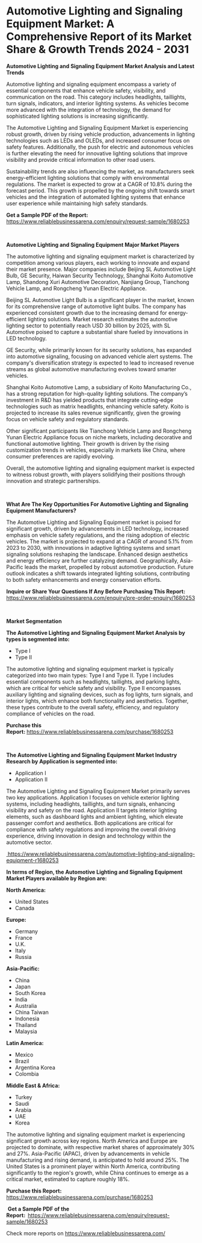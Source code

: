 <p><h1>Automotive Lighting and Signaling Equipment Market: A Comprehensive Report of its Market Share & Growth Trends 2024 - 2031</h1></p><p><strong>Automotive Lighting and Signaling Equipment Market Analysis and Latest Trends</strong></p>
<p><p>Automotive lighting and signaling equipment encompass a variety of essential components that enhance vehicle safety, visibility, and communication on the road. This category includes headlights, taillights, turn signals, indicators, and interior lighting systems. As vehicles become more advanced with the integration of technology, the demand for sophisticated lighting solutions is increasing significantly.</p><p>The Automotive Lighting and Signaling Equipment Market is experiencing robust growth, driven by rising vehicle production, advancements in lighting technologies such as LEDs and OLEDs, and increased consumer focus on safety features. Additionally, the push for electric and autonomous vehicles is further elevating the need for innovative lighting solutions that improve visibility and provide critical information to other road users.</p><p>Sustainability trends are also influencing the market, as manufacturers seek energy-efficient lighting solutions that comply with environmental regulations. The market is expected to grow at a CAGR of 10.8% during the forecast period. This growth is propelled by the ongoing shift towards smart vehicles and the integration of automated lighting systems that enhance user experience while maintaining high safety standards.</p></p>
<p><strong>Get a Sample PDF of the Report:&nbsp;</strong> <a href="https://www.reliablebusinessarena.com/enquiry/request-sample/1680253?utm_campaign=1420&utm_medium=2&utm_source=Github&utm_content=ia&utm_term=28122024&utm_id=automotive-lighting-and-signaling-equipment">https://www.reliablebusinessarena.com/enquiry/request-sample/1680253</a></p>
<p>&nbsp;</p>
<p><strong>Automotive Lighting and Signaling Equipment Major Market Players</strong></p>
<p><p>The automotive lighting and signaling equipment market is characterized by competition among various players, each working to innovate and expand their market presence. Major companies include Beijing SL Automotive Light Bulb, GE Security, Haiwan Security Technology, Shanghai Koito Automotive Lamp, Shandong Xuri Automotive Decoration, Nanjiang Group, Tianchong Vehicle Lamp, and Rongcheng Yunan Electric Appliance.</p><p>Beijing SL Automotive Light Bulb is a significant player in the market, known for its comprehensive range of automotive light bulbs. The company has experienced consistent growth due to the increasing demand for energy-efficient lighting solutions. Market research estimates the automotive lighting sector to potentially reach USD 30 billion by 2025, with SL Automotive poised to capture a substantial share fueled by innovations in LED technology.</p><p>GE Security, while primarily known for its security solutions, has expanded into automotive signaling, focusing on advanced vehicle alert systems. The company's diversification strategy is expected to lead to increased revenue streams as global automotive manufacturing evolves toward smarter vehicles.</p><p>Shanghai Koito Automotive Lamp, a subsidiary of Koito Manufacturing Co., has a strong reputation for high-quality lighting solutions. The company’s investment in R&D has yielded products that integrate cutting-edge technologies such as matrix headlights, enhancing vehicle safety. Koito is projected to increase its sales revenue significantly, given the growing focus on vehicle safety and regulatory standards.</p><p>Other significant participants like Tianchong Vehicle Lamp and Rongcheng Yunan Electric Appliance focus on niche markets, including decorative and functional automotive lighting. Their growth is driven by the rising customization trends in vehicles, especially in markets like China, where consumer preferences are rapidly evolving.</p><p>Overall, the automotive lighting and signaling equipment market is expected to witness robust growth, with players solidifying their positions through innovation and strategic partnerships.</p></p>
<p>&nbsp;</p>
<p><strong>What Are The Key Opportunities For Automotive Lighting and Signaling Equipment Manufacturers?</strong></p>
<p><p>The Automotive Lighting and Signaling Equipment market is poised for significant growth, driven by advancements in LED technology, increased emphasis on vehicle safety regulations, and the rising adoption of electric vehicles. The market is projected to expand at a CAGR of around 5.1% from 2023 to 2030, with innovations in adaptive lighting systems and smart signaling solutions reshaping the landscape. Enhanced design aesthetics and energy efficiency are further catalyzing demand. Geographically, Asia-Pacific leads the market, propelled by robust automotive production. Future outlook indicates a shift towards integrated lighting solutions, contributing to both safety enhancements and energy conservation efforts.</p></p>
<p><strong>Inquire or Share Your Questions If Any Before Purchasing This Report:</strong> <a href="https://www.reliablebusinessarena.com/enquiry/pre-order-enquiry/1680253?utm_campaign=1420&utm_medium=2&utm_source=Github&utm_content=ia&utm_term=28122024&utm_id=automotive-lighting-and-signaling-equipment">https://www.reliablebusinessarena.com/enquiry/pre-order-enquiry/1680253</a></p>
<p>&nbsp;</p>
<p><strong>Market Segmentation</strong></p>
<p><strong>The Automotive Lighting and Signaling Equipment Market Analysis by types is segmented into:</strong></p>
<p><ul><li>Type I</li><li>Type II</li></ul></p>
<p><p>The automotive lighting and signaling equipment market is typically categorized into two main types: Type I and Type II. Type I includes essential components such as headlights, taillights, and parking lights, which are critical for vehicle safety and visibility. Type II encompasses auxiliary lighting and signaling devices, such as fog lights, turn signals, and interior lights, which enhance both functionality and aesthetics. Together, these types contribute to the overall safety, efficiency, and regulatory compliance of vehicles on the road.</p></p>
<p><strong>Purchase this Report:&nbsp;</strong><a href="https://www.reliablebusinessarena.com/purchase/1680253?utm_campaign=1420&utm_medium=2&utm_source=Github&utm_content=ia&utm_term=28122024&utm_id=automotive-lighting-and-signaling-equipment">https://www.reliablebusinessarena.com/purchase/1680253</a></p>
<p>&nbsp;</p>
<p><strong>The Automotive Lighting and Signaling Equipment Market Industry Research by Application is segmented into:</strong></p>
<p><ul><li>Application I</li><li>Application II</li></ul></p>
<p><p>The Automotive Lighting and Signaling Equipment Market primarily serves two key applications. Application I focuses on vehicle exterior lighting systems, including headlights, taillights, and turn signals, enhancing visibility and safety on the road. Application II targets interior lighting elements, such as dashboard lights and ambient lighting, which elevate passenger comfort and aesthetics. Both applications are critical for compliance with safety regulations and improving the overall driving experience, driving innovation in design and technology within the automotive sector.</p></p>
<p><a href="https://www.reliablebusinessarena.com/automotive-lighting-and-signaling-equipment-r1680253?utm_campaign=1420&utm_medium=2&utm_source=Github&utm_content=ia&utm_term=28122024&utm_id=automotive-lighting-and-signaling-equipment">&nbsp;https://www.reliablebusinessarena.com/automotive-lighting-and-signaling-equipment-r1680253</a></p>
<p><strong>In terms of Region, the Automotive Lighting and Signaling Equipment Market Players available by Region are:</strong></p>
<p>
    <p> <strong> North America: </strong>
        <ul>
            <li>United States</li>
            <li>Canada</li>
        </ul>
        </p> 
    <p> <strong> Europe: </strong>
        <ul>
            <li>Germany</li>
            <li>France</li>
            <li>U.K.</li>
            <li>Italy</li>
            <li>Russia</li>
        </ul>
        </p> 
    <p> <strong> Asia-Pacific: </strong>
        <ul>
            <li>China</li>
            <li>Japan</li>
            <li>South Korea</li>
            <li>India</li>
            <li>Australia</li>
            <li>China Taiwan</li>
            <li>Indonesia</li>
            <li>Thailand</li>
            <li>Malaysia</li>
        </ul>
        </p> 
    <p> <strong> Latin America: </strong>
        <ul>
            <li>Mexico</li>
            <li>Brazil</li>
            <li>Argentina Korea</li>
            <li>Colombia</li>
        </ul>
        </p> 
    <p> <strong> Middle East & Africa: </strong>
        <ul>
            <li>Turkey</li>
            <li>Saudi</li>
            <li>Arabia</li>
            <li>UAE</li>
            <li>Korea</li>
        </ul>
    </p>
    </p>
<p><p>The automotive lighting and signaling equipment market is experiencing significant growth across key regions. North America and Europe are projected to dominate, with respective market shares of approximately 30% and 27%. Asia-Pacific (APAC), driven by advancements in vehicle manufacturing and rising demand, is anticipated to hold around 25%. The United States is a prominent player within North America, contributing significantly to the region's growth, while China continues to emerge as a critical market, estimated to capture roughly 18%.</p></p>
<p><strong>Purchase this Report: </strong><a href="https://www.reliablebusinessarena.com/purchase/1680253?utm_campaign=1420&utm_medium=2&utm_source=Github&utm_content=ia&utm_term=28122024&utm_id=automotive-lighting-and-signaling-equipment">https://www.reliablebusinessarena.com/purchase/1680253</a></p>
<p>&nbsp;<strong>Get a Sample PDF of the Report:&nbsp;&nbsp;</strong><a href="https://www.reliablebusinessarena.com/enquiry/request-sample/1680253?utm_campaign=1420&utm_medium=2&utm_source=Github&utm_content=ia&utm_term=28122024&utm_id=automotive-lighting-and-signaling-equipment">https://www.reliablebusinessarena.com/enquiry/request-sample/1680253</a></p>
<p><strong></strong></p>
<p>Check more reports on <a href="https://www.reliablebusinessarena.com/?utm_campaign=1420&utm_medium=2&utm_source=Github&utm_content=ia&utm_term=28122024&utm_id=automotive-lighting-and-signaling-equipment">https://www.reliablebusinessarena.com/</a></p>